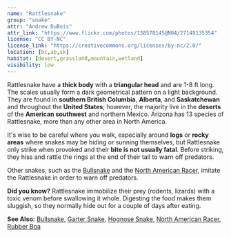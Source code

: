 ```yaml
---
name: "Rattlesnake"
group: "snake"
attr: "Andrew DuBois"
attr_link: "https://www.flickr.com/photos/138578145@N04/27149135354"
license: "CC BY-NC"
license_link: "https://creativecommons.org/licenses/by-nc/2.0/"
location: [bc,ab,sk]
habitat: [desert,grassland,mountain,wetland]
visibility: low
---
```

Rattlesnake have a **thick body** with a **triangular head** and are 1-8 ft long. The scales usually form a dark geometrical pattern on a light background. They are found in **southern British Columbia**, **Alberta**, and **Saskatchewan** and throughout the **United States**; however, the majority live in the **deserts** of the **American southwest** and northern Mexico. Arizona has 13 species of Rattlesnake, more than any other area in North America.

It's wise to be careful where you walk, especially around **logs** or **rocky areas** where snakes may be hiding or sunning themselves, but Rattlesnake only strike when provoked and their **bite is not usually fatal**. Before striking, they hiss and rattle the rings at the end of their tail to warn off predators.

Other snakes, such as the [Bullsnake](/herps/bullsnake) and the [North American Racer](/herps/naracer), imitate the Rattlesnake in order to warn off predators.

**Did you know?** Rattlesnake immobilize their prey (rodents, lizards) with a toxic venom before swallowing it whole. Digesting the food makes them sluggish, so they normally hide out for a couple of days after eating.

<!-- generated, do not edit -->
**See Also:**
[Bullsnake](/herps/bullsnake),
[Garter Snake](/herps/gartsnake),
[Hognose Snake](/herps/hognsnake),
[North American Racer](/herps/naracer),
[Rubber Boa](/herps/rubboa)
